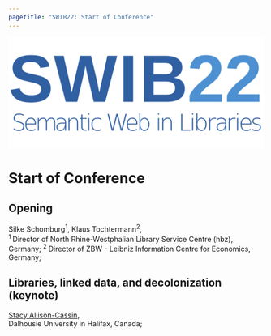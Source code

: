 ```yaml
---
pagetitle: "SWIB22: Start of Conference"
---
```


<div id="main">

![swib logo](../images/swib.png) 


# Start of Conference



## Opening

Silke Schomburg<sup>1</sup>, Klaus Tochtermann<sup>2</sup>, <br />
<sup>1 </sup>Director of North Rhine-Westphalian Library Service Centre (hbz), Germany; <sup>2 </sup>Director of ZBW - Leibniz Information Centre for Economics, Germany; 



## Libraries, linked data, and decolonization (keynote)

<u>Stacy Allison-Cassin</u>, <br />
Dalhousie University in Halifax, Canada; 




